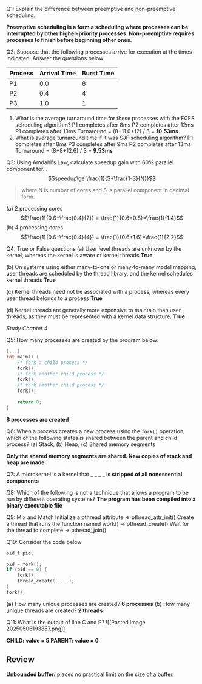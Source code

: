 Q1: Explain the difference between preemptive and non-preemptive scheduling.

**Preemptive scheduling is a form a scheduling where processes can be interrupted by other higher-priority processes. Non-preemptive requires processes to finish before beginning other ones.**

Q2: Suppose that the following processes arrive for execution at the times indicated. Answer the questions below

| Process | Arrival Time | Burst Time |
| ------- | ------------ | ---------- |
| P1      | 0.0          | 8          |
| P2      | 0.4          | 4          |
| P3      | 1.0          | 1          |
1. What is the average turnaround time for these processes with the FCFS scheduling algorithm?
	P1 completes after 8ms
	P2 completes after 12ms
	P1 completes after 13ms
	Turnaround = (8+11.6+12) / 3 = **10.53ms**
2. What is average turnaround time if it was SJF scheduling algorithm?
	P1 completes after 8ms
	P3 completes after 9ms
	P2 completes after 13ms
	Turnaround = (8+8+12.6) / 3 = **9.53ms**

Q3: Using Amdahl's Law, calculate speedup gain with 60% parallel component for...
$$speedup\ge \frac{1}{S+\frac{1-S}{N}}$$
> where N is number of cores and S is parallel component in decimal form.

(a) 2 processing cores
$$\frac{1}{0.6+\frac{0.4}{2}} = \frac{1}{0.6+0.8}=\frac{1}{1.4}$$
(b) 4 processing cores
$$\frac{1}{0.6+\frac{0.4}{4}} = \frac{1}{0.6+1.6}=\frac{1}{2.2}$$

Q4: True or False questions
(a) User level threads are unknown by the kernel, whereas the kernel is aware of kernel threads
**True**

(b) On systems using either many-to-one or many-to-many model mapping, user threads are scheduled by the thread library, and the kernel schedules kernel threads
**True**

(c) Kernel threads need not be associated with a process, whereas every user thread belongs to a process
**True**

(d) Kernel threads are generally more expensive to maintain than user threads, as they must be represented with a kernel data structure.
**True**

*Study Chapter 4*

Q5: How many processes are created by the program below:

```c
[...]
int main() {
	/* fork a child process */
	fork();
	/* fork another child process */
	fork();
	/* fork amother child process */
	fork();
	
	return 0;
}
```

**8 processes are created**

Q6: When a process creates a new process using the `fork()` operation, which of the following states is shared between the parent and child process? (a) Stack, (b) Heap, (c) Shared memory segments

**Only the shared memory segments are shared. New copies of stack and heap are made**

Q7: A microkernel is a kernel that _ _ _ _
**is stripped of all nonessential components**

Q8: Which of the following is not a technique that allows a program to be run by different operating systems?
**The program has been compiled into a binary executable file**

Q9: Mix and Match
Initialize a pthread attribute -> pthread_attr_init()
Create a thread that runs the function named work() -> pthread_create()
Wait for the thread to complete -> pthread_join()

Q10: Consider the code below

```c
pid_t pid;

pid = fork();
if (pid == 0) {
	fork();
	thread_create(. . .);
}
fork();
```

(a) How many unique processes are created?
**6 processes**
(b) How many unique threads are created?
**2 threads**

Q11: What is the output of line C and P?
![[Pasted image 20250506193857.png]]

**CHILD: value = 5**
**PARENT: value = 0**


## Review
**Unbounded buffer:** places no practical limit on the size of a buffer.
